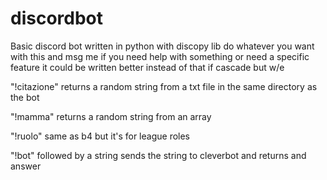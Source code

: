 # discordbot
Basic discord bot written in python with discopy lib
do whatever you want with this and msg me if you need help with something or need a specific feature
it could be written better instead of that if cascade  but w/e


"!citazione" returns a random string from a txt file in the same directory as the bot


"!mamma" returns a random string from an array


"!ruolo" same as b4 but it's for league roles


"!bot" followed by a string sends the string to cleverbot and returns and answer
